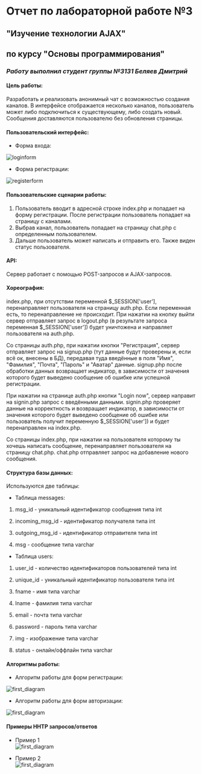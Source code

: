 # Отчет по лабораторной работе №3
## "Изучение технологии AJAX"
## по курсу "Основы программирования"
### *Работу выполнил студент группы №3131 Беляев Дмитрий*


#### Цель работы:

Разработать и реализовать анонимный чат с возможностью создания каналов. В интерфейсе отображается несколько каналов, пользователь может либо подключиться к существующему, либо создать новый. Сообщения доставляются пользователю без обновления страницы.

#### Пользовательский интерфейс:

* Форма входа:

![loginform](pictures/1.png)

* Форма регистрации:

![registerform](pictures/2.png)



#### Пользовательские сценарии работы:

1. Пользователь вводит в адресной строке index.php и попадает на форму регистрации. После регистрации пользователь попадает на страницу с каналами.
2. Выбрав канал, пользователь попадает на страницу сhat.php с определенным пользователем.
3. Дальше пользователь может написать и отправить его. Также виден статус пользователя.

#### API:

Сервер работает с помощью POST-запросов и AJAX-запросов.   

#### Хореография:

index.php, при отсутствии переменной $_SESSION['user'], перенаправляет пользователя на страницу auth.php. Если переменная есть, то перенаправление не происходит. При нажатии на кнопку выйти сервер отправляет запрос в logout.php (в результате запроса переменная $_SESSION['user']) будет уничтожена и направляет пользователя на auth.php.

Со страницы auth.php, при нажатии кнопки "Регистрация", сервер отправляет запрос на signup.php (тут данные будут проверены и, если всё ок, внесены в БД), передавая туда введённые в поля "Имя", "Фамилия", "Почта", "Пароль"  и "Аватар" данные. signup.php после обработки данных возвращает индикатор, в зависимости от значения которого будет выведено сообщение об ошибке или успешной регистрации.

При нажатии на странице auth.php кнопки "Login now", сервер направит на signin.php запрос с введёнными данными. signin.php проверяет данные на корректность и возвращает индикатор, в зависимости от значения которого будет выведено сообщение об ошибке или пользователь получит переменную $_SESSION['user']) и будет перенаправлен на index.php.

Со страницы index.php, при нажатии на пользователя которому ты хочешь написать сообщение, перенаправляет пользователя на страницу chat.php. chat.php отправляет запрос на добавление нового сообщения.


#### Структура базы данных:

Используются две таблицы:

- Таблица messages:

1. msg_id - уникальный идентификатор сообщения типа int

2. incoming_msg_id - идентификатор получателя типа int

3. outgoing_msg_id - идентификатор отправителя типа int

4. msg - сообщение типа varchar

- Таблица users:

1. user_id - количество идентификаторов пользователей типа int

2. unique_id - уникальный идентификатор пользователя типа int

3. fname - имя типа varchar

4. lname - фамилия типа varchar

5. email - почта типа varchar

6. password - пароль типа varchar

7. img - изображение типа varchar

8. status - онлайн/оффлайн типа varchar

#### Алгоритмы работы:

* Алгоритм работы для форм регистрации:

![first_diagram](pictures/3.png)

* Алгоритм работы для форм авторизации:

![first_diagram](pictures/4.png)

#### Примеры HHTP запросов/ответов

* Пример 1                          
![first_diagram](pictures/5.png)

* Пример 2                                 
![first_diagram](pictures/6.png)
